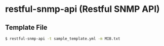 # restful-snmp-api (Restful SNMP API)

## Template File

```bash
$ restful-snmp-api -t sample_template.yml -m MIB.txt
```

```
